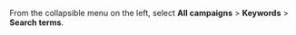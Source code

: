 From the collapsible menu on the left, select **All campaigns** > **Keywords** > **Search terms**.

